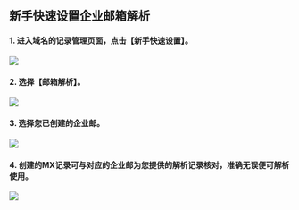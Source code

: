 ## 新手快速设置企业邮箱解析

#### 1. 进入域名的记录管理页面，点击【新手快速设置】。
![](http://imgcache.tce.fsphere.cn/static/mc.qcloudimg.com/static/img/68dcc66a642e6979e110885ac47cfdb6/0.png)

#### 2. 选择【邮箱解析】。
![](http://imgcache.tce.fsphere.cn/static/mc.qcloudimg.com/static/img/cf6ef933f98512ae134a28c7d30efeff/1.png)

#### 3. 选择您已创建的企业邮。
![](http://imgcache.tce.fsphere.cn/static/mc.qcloudimg.com/static/img/0a37f4d039d4e31be476acb3c604609e/2.png)

#### 4. 创建的MX记录可与对应的企业邮为您提供的解析记录核对，准确无误便可解析使用。
![](http://imgcache.tce.fsphere.cn/static/mc.qcloudimg.com/static/img/9fac47b03e94fb2b14f5b15c9108e8e2/3.png)
